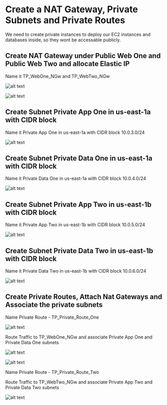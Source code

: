 # Create a NAT Gateway, Private Subnets and Private Routes

We need to create private instances to deploy our EC2 instances and databases inside, so they wont be accessable publicly.


## Create NAT Gateway under Public Web One and Public Web Two and allocate Elastic IP
Name it TP_WebOne_NGw and TP_WebTwo_NGw

![alt text](https://adetunjiaramide.s3.amazonaws.com/images/aws/three-tier-wordpress/public_one_nat.png)

![alt text](https://adetunjiaramide.s3.amazonaws.com/images/aws/three-tier-wordpress/public_two_nat.png)

## Create Subnet Private App One in us-east-1a with CIDR block
Name it Private App One in us-east-1a with CIDR block 10.0.3.0/24

![alt text](https://adetunjiaramide.s3.amazonaws.com/images/aws/three-tier-wordpress/private_app_one.png)


## Create Subnet Private Data One in us-east-1a with CIDR block

Name it Private Data One in us-east-1a with CIDR block 10.0.4.0/24

![alt text](https://adetunjiaramide.s3.amazonaws.com/images/aws/three-tier-wordpress/private_data_one.png)


## Create Subnet Private App Two in us-east-1b with CIDR block

Name it Private App Two in us-east-1b with CIDR block 10.0.5.0/24

![alt text](https://adetunjiaramide.s3.amazonaws.com/images/aws/three-tier-wordpress/private_app_two.png)


## Create Subnet Private Data Two in us-east-1b with CIDR block

Name it Private Data Two in us-east-1b with CIDR block 10.0.6.0/24

![alt text](https://adetunjiaramide.s3.amazonaws.com/images/aws/three-tier-wordpress/private_data_two.png)


## Create Private Routes, Attach Nat Gateways and Associate the private subnets 

Name Private Route - TP_Private_Route_One

![alt text](https://adetunjiaramide.s3.amazonaws.com/images/aws/three-tier-wordpress/private_route_one.png)

Route Traffic to TP_WebOne_NGw and associate Private App One and Private Data One subnets

![alt text](https://adetunjiaramide.s3.amazonaws.com/images/aws/three-tier-wordpress/route_one_nat.png)

![alt text](https://adetunjiaramide.s3.amazonaws.com/images/aws/three-tier-wordpress/associate_private_one.png)

Name Private Route - TP_Private_Route_Two

Route Traffic to TP_WebTwo_NGw and associate Private App Two and Private Data Two subnets

![alt text](https://adetunjiaramide.s3.amazonaws.com/images/aws/three-tier-wordpress/associate_private_two.png)




